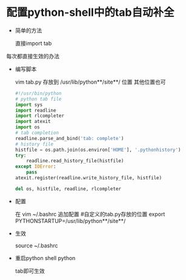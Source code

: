 # 配置python-shell中的tab自动补全




- 简单的方法

    直接import tab

每次都直接生效的办法

- 编写脚本

    vim tab.py
    存放到 /usr/lib/python**/site**/ 位置   其他位置也可
    ```py
    #!/usr/bin/python   
    # python tab file   
    import sys
    import readline
    import rlcompleter
    import atexit
    import os
    # tab completion   
    readline.parse_and_bind('tab: complete')
    # history file   
    histfile = os.path.join(os.environ['HOME'], '.pythonhistory')
    try:
        readline.read_history_file(histfile)
    except IOError:
        pass
    atexit.register(readline.write_history_file, histfile)

    del os, histfile, readline, rlcompleter
    ```

- 配置

    在 vim ~/.bashrc  追加配置
    #自定义的tab.py存放的位置
    export PYTHONSTARTUP=/usr/lib/python**/site**/ 


- 生效

    source ~/.bashrc


- 重启python shell 
    python 

    tab即可生效
